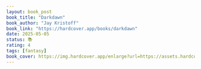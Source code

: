 ```yaml
---
layout: book_post
book_title: "Darkdawn"
book_author: "Jay Kristoff"
book_link: "https://hardcover.app/books/darkdawn"
date: 2025-05-05
status: 📚
rating: 4
tags: [fantasy]
book_cover: https://img.hardcover.app/enlarge?url=https://assets.hardcover.app/external_data/59516856/49449eeb887addb9128cea1027916f4546f59f0b.jpeg&width=270&height=411&type=webp
---
```

